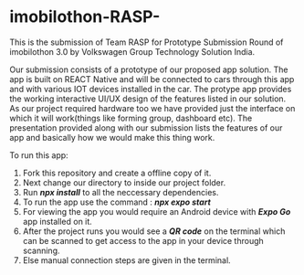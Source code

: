 # imobilothon-RASP-

This is the submission of Team RASP for Prototype Submission Round of imobilothon 3.0 by Volkswagen Group Technology Solution India.

Our submission consists of a prototype of our proposed app solution. The app is built on REACT Native and will be connected to cars through this app and with various IOT devices installed in the car. The protype app provides the working interactive UI/UX design of the features listed in our solution. As our project required hardware too we have provided just the interface on which it will work(things like forming group, dashboard etc). The presentation provided along with our submission lists the features of our app and basically how we would make this thing work. 

To run this app:
1. Fork this repository and create a offline copy of it.
2. Next change our directory to inside our project folder.
3. Run ___npx install___ to all the neccessary dependencies.
4. To run the app use the command : ___npx expo start___
5. For viewing the app you would require an Android device with ___Expo Go___ app installed on it.
6. After the project runs you would see a ___QR code___ on the terminal which can be scanned to get access to the app in your device through scanning.
7. Else manual connection steps are given in the terminal.
